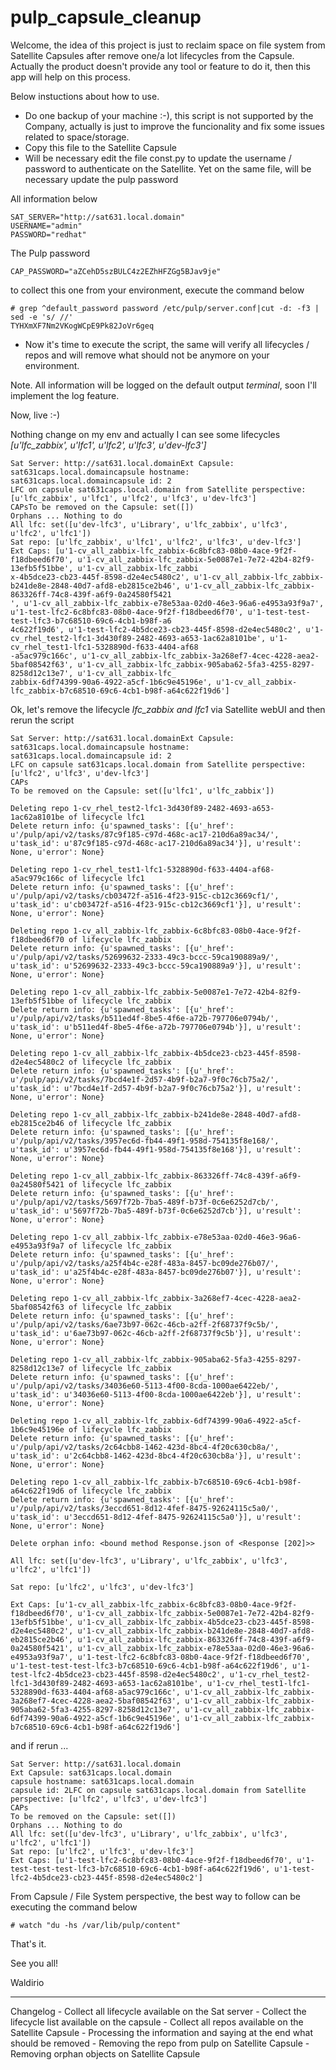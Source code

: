 # pulp_capsule_cleanup

Welcome, the idea of this project is just to reclaim space on file system from Satellite Capsules after remove one/a lot lifecycles from the Capsule. Actually the product doesn't provide any tool or feature to do it, then this app will help on this process.

Below instuctions about how to use.

- Do one backup of your machine :-), this script is not supported by the Company, actually is just to improve the funcionality and fix some issues related to space/storage.
- Copy this file to the Satellite Capsule
- Will be necessary edit the file const.py to update the username / password to authenticate on the Satellite. Yet on the same file, will be necessary update the pulp password

All information below
~~~
SAT_SERVER="http://sat631.local.domain"
USERNAME="admin"
PASSWORD="redhat"
~~~

The Pulp password
~~~
CAP_PASSWORD="aZCehD5szBULC4z2EZhHFZGg5BJav9je"
~~~
to collect this one from your environment, execute the command below
~~~
# grep ^default_password password /etc/pulp/server.conf|cut -d: -f3 | sed -e 's/ //'
TYHXmXF7Nm2VKogWCpE9Pk82JoVr6geq
~~~

- Now it's time to execute the script, the same will verify all lifecycles / repos and will remove what should not be anymore on your environment.

Note. All information will be logged on the default output *terminal*, soon I'll implement the log feature.

Now, live :-)


Nothing change on my env and actually I can see some lifecycles *[u'lfc_zabbix', u'lfc1', u'lfc2', u'lfc3', u'dev-lfc3']*
~~~
Sat Server: http://sat631.local.domainExt Capsule: sat631caps.local.domaincapsule hostname: sat631caps.local.domaincapsule id: 2
LFC on capsule sat631caps.local.domain from Satellite perspective: [u'lfc_zabbix', u'lfc1', u'lfc2', u'lfc3', u'dev-lfc3']
CAPsTo be removed on the Capsule: set([])
Orphans ... Nothing to do
All lfc: set([u'dev-lfc3', u'Library', u'lfc_zabbix', u'lfc3', u'lfc2', u'lfc1'])
Sat repo: [u'lfc_zabbix', u'lfc1', u'lfc2', u'lfc3', u'dev-lfc3']
Ext Caps: [u'1-cv_all_zabbix-lfc_zabbix-6c8bfc83-08b0-4ace-9f2f-f18dbeed6f70', u'1-cv_all_zabbix-lfc_zabbix-5e0087e1-7e72-42b4-82f9-13efb5f51bbe', u'1-cv_all_zabbix-lfc_zabbi
x-4b5dce23-cb23-445f-8598-d2e4ec5480c2', u'1-cv_all_zabbix-lfc_zabbix-b241de8e-2848-40d7-afd8-eb2815ce2b46', u'1-cv_all_zabbix-lfc_zabbix-863326ff-74c8-439f-a6f9-0a24580f5421
', u'1-cv_all_zabbix-lfc_zabbix-e78e53aa-02d0-46e3-96a6-e4953a93f9a7', u'1-test-lfc2-6c8bfc83-08b0-4ace-9f2f-f18dbeed6f70', u'1-test-test-test-lfc3-b7c68510-69c6-4cb1-b98f-a6
4c622f19d6', u'1-test-lfc2-4b5dce23-cb23-445f-8598-d2e4ec5480c2', u'1-cv_rhel_test2-lfc1-3d430f89-2482-4693-a653-1ac62a8101be', u'1-cv_rhel_test1-lfc1-5328890d-f633-4404-af68
-a5ac979c166c', u'1-cv_all_zabbix-lfc_zabbix-3a268ef7-4cec-4228-aea2-5baf08542f63', u'1-cv_all_zabbix-lfc_zabbix-905aba62-5fa3-4255-8297-8258d12c13e7', u'1-cv_all_zabbix-lfc_
zabbix-6df74399-90a6-4922-a5cf-1b6c9e45196e', u'1-cv_all_zabbix-lfc_zabbix-b7c68510-69c6-4cb1-b98f-a64c622f19d6']
~~~


Ok, let's remove the lifecycle *lfc_zabbix and lfc1* via Satellite webUI and then rerun the script
~~~
Sat Server: http://sat631.local.domainExt Capsule: sat631caps.local.domaincapsule hostname: sat631caps.local.domaincapsule id: 2
LFC on capsule sat631caps.local.domain from Satellite perspective: [u'lfc2', u'lfc3', u'dev-lfc3']
CAPs
To be removed on the Capsule: set([u'lfc1', u'lfc_zabbix'])

Deleting repo 1-cv_rhel_test2-lfc1-3d430f89-2482-4693-a653-1ac62a8101be of lifecycle lfc1
Delete return info: {u'spawned_tasks': [{u'_href': u'/pulp/api/v2/tasks/87c9f185-c97d-468c-ac17-210d6a89ac34/', u'task_id': u'87c9f185-c97d-468c-ac17-210d6a89ac34'}], u'result': None, u'error': None}

Deleting repo 1-cv_rhel_test1-lfc1-5328890d-f633-4404-af68-a5ac979c166c of lifecycle lfc1
Delete return info: {u'spawned_tasks': [{u'_href': u'/pulp/api/v2/tasks/cb03472f-a516-4f23-915c-cb12c3669cf1/', u'task_id': u'cb03472f-a516-4f23-915c-cb12c3669cf1'}], u'result': None, u'error': None}

Deleting repo 1-cv_all_zabbix-lfc_zabbix-6c8bfc83-08b0-4ace-9f2f-f18dbeed6f70 of lifecycle lfc_zabbix
Delete return info: {u'spawned_tasks': [{u'_href': u'/pulp/api/v2/tasks/52699632-2333-49c3-bccc-59ca190889a9/', u'task_id': u'52699632-2333-49c3-bccc-59ca190889a9'}], u'result': None, u'error': None}

Deleting repo 1-cv_all_zabbix-lfc_zabbix-5e0087e1-7e72-42b4-82f9-13efb5f51bbe of lifecycle lfc_zabbix
Delete return info: {u'spawned_tasks': [{u'_href': u'/pulp/api/v2/tasks/b511ed4f-8be5-4f6e-a72b-797706e0794b/', u'task_id': u'b511ed4f-8be5-4f6e-a72b-797706e0794b'}], u'result': None, u'error': None}

Deleting repo 1-cv_all_zabbix-lfc_zabbix-4b5dce23-cb23-445f-8598-d2e4ec5480c2 of lifecycle lfc_zabbix
Delete return info: {u'spawned_tasks': [{u'_href': u'/pulp/api/v2/tasks/7bcd4e1f-2d57-4b9f-b2a7-9f0c76cb75a2/', u'task_id': u'7bcd4e1f-2d57-4b9f-b2a7-9f0c76cb75a2'}], u'result': None, u'error': None}

Deleting repo 1-cv_all_zabbix-lfc_zabbix-b241de8e-2848-40d7-afd8-eb2815ce2b46 of lifecycle lfc_zabbix
Delete return info: {u'spawned_tasks': [{u'_href': u'/pulp/api/v2/tasks/3957ec6d-fb44-49f1-958d-754135f8e168/', u'task_id': u'3957ec6d-fb44-49f1-958d-754135f8e168'}], u'result': None, u'error': None}

Deleting repo 1-cv_all_zabbix-lfc_zabbix-863326ff-74c8-439f-a6f9-0a24580f5421 of lifecycle lfc_zabbix
Delete return info: {u'spawned_tasks': [{u'_href': u'/pulp/api/v2/tasks/5697f72b-7ba5-489f-b73f-0c6e6252d7cb/', u'task_id': u'5697f72b-7ba5-489f-b73f-0c6e6252d7cb'}], u'result': None, u'error': None}

Deleting repo 1-cv_all_zabbix-lfc_zabbix-e78e53aa-02d0-46e3-96a6-e4953a93f9a7 of lifecycle lfc_zabbix
Delete return info: {u'spawned_tasks': [{u'_href': u'/pulp/api/v2/tasks/a25f4b4c-e28f-483a-8457-bc09de276b07/', u'task_id': u'a25f4b4c-e28f-483a-8457-bc09de276b07'}], u'result': None, u'error': None}

Deleting repo 1-cv_all_zabbix-lfc_zabbix-3a268ef7-4cec-4228-aea2-5baf08542f63 of lifecycle lfc_zabbix
Delete return info: {u'spawned_tasks': [{u'_href': u'/pulp/api/v2/tasks/6ae73b97-062c-46cb-a2ff-2f68737f9c5b/', u'task_id': u'6ae73b97-062c-46cb-a2ff-2f68737f9c5b'}], u'result': None, u'error': None}

Deleting repo 1-cv_all_zabbix-lfc_zabbix-905aba62-5fa3-4255-8297-8258d12c13e7 of lifecycle lfc_zabbix
Delete return info: {u'spawned_tasks': [{u'_href': u'/pulp/api/v2/tasks/34036e60-5113-4f00-8cda-1000ae6422eb/', u'task_id': u'34036e60-5113-4f00-8cda-1000ae6422eb'}], u'result': None, u'error': None}

Deleting repo 1-cv_all_zabbix-lfc_zabbix-6df74399-90a6-4922-a5cf-1b6c9e45196e of lifecycle lfc_zabbix
Delete return info: {u'spawned_tasks': [{u'_href': u'/pulp/api/v2/tasks/2c64cbb8-1462-423d-8bc4-4f20c630cb8a/', u'task_id': u'2c64cbb8-1462-423d-8bc4-4f20c630cb8a'}], u'result': None, u'error': None}

Deleting repo 1-cv_all_zabbix-lfc_zabbix-b7c68510-69c6-4cb1-b98f-a64c622f19d6 of lifecycle lfc_zabbix
Delete return info: {u'spawned_tasks': [{u'_href': u'/pulp/api/v2/tasks/3eccd651-8d12-4fef-8475-92624115c5a0/', u'task_id': u'3eccd651-8d12-4fef-8475-92624115c5a0'}], u'result': None, u'error': None}

Delete orphan info: <bound method Response.json of <Response [202]>>

All lfc: set([u'dev-lfc3', u'Library', u'lfc_zabbix', u'lfc3', u'lfc2', u'lfc1'])

Sat repo: [u'lfc2', u'lfc3', u'dev-lfc3']

Ext Caps: [u'1-cv_all_zabbix-lfc_zabbix-6c8bfc83-08b0-4ace-9f2f-f18dbeed6f70', u'1-cv_all_zabbix-lfc_zabbix-5e0087e1-7e72-42b4-82f9-13efb5f51bbe', u'1-cv_all_zabbix-lfc_zabbix-4b5dce23-cb23-445f-8598-d2e4ec5480c2', u'1-cv_all_zabbix-lfc_zabbix-b241de8e-2848-40d7-afd8-eb2815ce2b46', u'1-cv_all_zabbix-lfc_zabbix-863326ff-74c8-439f-a6f9-0a24580f5421', u'1-cv_all_zabbix-lfc_zabbix-e78e53aa-02d0-46e3-96a6-e4953a93f9a7', u'1-test-lfc2-6c8bfc83-08b0-4ace-9f2f-f18dbeed6f70', u'1-test-test-test-lfc3-b7c68510-69c6-4cb1-b98f-a64c622f19d6', u'1-test-lfc2-4b5dce23-cb23-445f-8598-d2e4ec5480c2', u'1-cv_rhel_test2-lfc1-3d430f89-2482-4693-a653-1ac62a8101be', u'1-cv_rhel_test1-lfc1-5328890d-f633-4404-af68-a5ac979c166c', u'1-cv_all_zabbix-lfc_zabbix-3a268ef7-4cec-4228-aea2-5baf08542f63', u'1-cv_all_zabbix-lfc_zabbix-905aba62-5fa3-4255-8297-8258d12c13e7', u'1-cv_all_zabbix-lfc_zabbix-6df74399-90a6-4922-a5cf-1b6c9e45196e', u'1-cv_all_zabbix-lfc_zabbix-b7c68510-69c6-4cb1-b98f-a64c622f19d6']
~~~

and if rerun ...

~~~
Sat Server: http://sat631.local.domain
Ext Capsule: sat631caps.local.domain
capsule hostname: sat631caps.local.domain
capsule id: 2LFC on capsule sat631caps.local.domain from Satellite perspective: [u'lfc2', u'lfc3', u'dev-lfc3']
CAPs
To be removed on the Capsule: set([])
Orphans ... Nothing to do
All lfc: set([u'dev-lfc3', u'Library', u'lfc_zabbix', u'lfc3', u'lfc2', u'lfc1'])
Sat repo: [u'lfc2', u'lfc3', u'dev-lfc3']
Ext Caps: [u'1-test-lfc2-6c8bfc83-08b0-4ace-9f2f-f18dbeed6f70', u'1-test-test-test-lfc3-b7c68510-69c6-4cb1-b98f-a64c622f19d6', u'1-test-lfc2-4b5dce23-cb23-445f-8598-d2e4ec5480c2']
~~~


From Capsule / File System perspective, the best way to follow can be executing the command below
~~~
# watch "du -hs /var/lib/pulp/content"
~~~



That's it.

See you all!

Waldirio


---

Changelog
    - Collect all lifecycle available on the Sat server
    - Collect the lifecycle list available on the capsule
    - Collect all repos available on the Satellite Capsule
    - Processing the information and saying at the end what should be removed
    - Removing the repo from pulp on Satellite Capsule
    - Removing orphan objects on Satellite Capsule